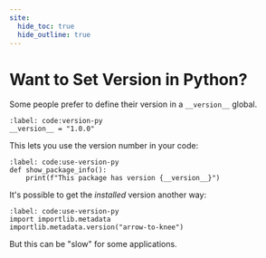 ```yaml
---
site:
  hide_toc: true
  hide_outline: true
---
```


# Want to Set Version in Python?

Some people prefer to define their version in a `__version__` global.

```{code} python
:label: code:version-py
__version__ = "1.0.0"
```

This lets you use the version number in your code:

```{code} python
:label: code:use-version-py
def show_package_info():
    print(f"This package has version {__version__}")
```

It's possible to get the _installed_ version another way:

```{code} python
:label: code:use-version-py
import importlib.metadata
importlib.metadata.version("arrow-to-knee")
```

But this can be "slow" for some applications.
